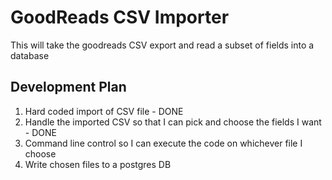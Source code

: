 # GoodReads CSV Importer

This will take the goodreads CSV export and read a subset of fields into a database

## Development Plan
1. Hard coded import of CSV file - DONE
2. Handle the imported CSV so that I can pick and choose the fields I want - DONE
3. Command line control so I can execute the code on whichever file I choose
4. Write chosen files to a postgres DB